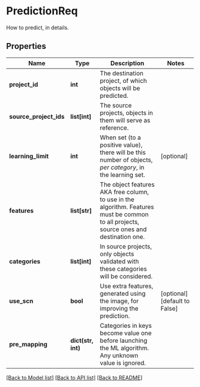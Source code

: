 # PredictionReq

How to predict, in details.
## Properties
Name | Type | Description | Notes
------------ | ------------- | ------------- | -------------
**project_id** | **int** | The destination project, of which objects will be predicted. | 
**source_project_ids** | **list[int]** | The source projects, objects in them will serve as reference. | 
**learning_limit** | **int** | When set (to a positive value), there will be this number  of objects, _per category_, in the learning set. | [optional] 
**features** | **list[str]** | The object features AKA free column, to use in the algorithm. Features must be common to all projects, source ones and destination one. | 
**categories** | **list[int]** | In source projects, only objects validated with these categories will be considered. | 
**use_scn** | **bool** | Use extra features, generated using the image, for improving the prediction. | [optional] [default to False]
**pre_mapping** | **dict(str, int)** | Categories in keys become value one before launching the ML algorithm. Any unknown value is ignored. | 

[[Back to Model list]](../README.md#documentation-for-models) [[Back to API list]](../README.md#documentation-for-api-endpoints) [[Back to README]](../README.md)


